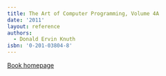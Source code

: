 ```yaml
---
title: The Art of Computer Programming, Volume 4A
date: '2011'
layout: reference
authors:
  - Donald Ervin Knuth
isbn: '0-201-03804-8'
---
```

[Book homepage](https://www-cs-faculty.stanford.edu/~knuth/taocp.html#vol4)
